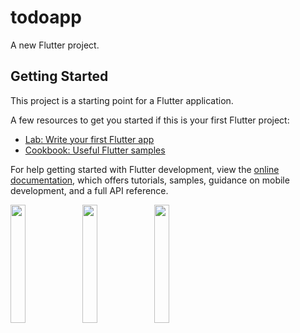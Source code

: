 # todoapp

A new Flutter project.

## Getting Started

This project is a starting point for a Flutter application.

A few resources to get you started if this is your first Flutter project:

- [Lab: Write your first Flutter app](https://docs.flutter.dev/get-started/codelab)
- [Cookbook: Useful Flutter samples](https://docs.flutter.dev/cookbook)

For help getting started with Flutter development, view the
[online documentation](https://docs.flutter.dev/), which offers tutorials,
samples, guidance on mobile development, and a full API reference.
<p>
<img src="https://github.com/MangukiyaJanvi/todoapp/assets/114645045/f9e71374-1588-4188-8374-9b45c2bb52e1"width=22%,height=35%>
<img src="https://github.com/MangukiyaJanvi/todoapp/assets/114645045/d8693e5f-4099-43c4-bb9f-c3c1234577ad"width=22%,height=35%>
<img src="https://github.com/MangukiyaJanvi/todoapp/assets/114645045/ab8f64e1-aee0-4a19-b641-1e80d9dc7000"width=22%,height=35%>
</p>
